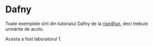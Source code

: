 # Dafny

Toate exemplele sînt din tutorialul Dafny de la [rise4fun](https://rise4fun.com/Dafny/tutorial/guide), deci trebuie urmărite de acolo. 

Acesta a fost laboratorul 1.
